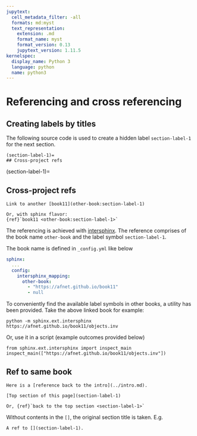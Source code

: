 ```yaml
---
jupytext:
  cell_metadata_filter: -all
  formats: md:myst
  text_representation:
    extension: .md
    format_name: myst
    format_version: 0.13
    jupytext_version: 1.11.5
kernelspec:
  display_name: Python 3
  language: python
  name: python3
---
```


# Referencing and cross referencing

## Creating labels by titles
The following source code is used to create a hidden label `section-label-1` for the next section.
```
(section-label-1)=
## Cross-project refs
```

(section-label-1)=
## Cross-project refs


```{example}
Link to another [book11](other-book:section-label-1)

Or, with sphinx flavor:
{ref}`book11 <other-book:section-label-1>`
```

The referencing is achieved with [intersphinx](https://www.sphinx-doc.org/en/master/usage/extensions/intersphinx.html).
The reference comprises of the book name `other-book` and the label symbol `section-label-1`.

The book name is defined in `_config.yml` like below
```yaml
sphinx:
  ...
  config:
    intersphinx_mapping:
      other-book:
        - "https://afnet.github.io/book11"
        - null
```

To conveniently find the available label symbols in other books, a utility has been provided.
Take the above linked book for example:

```{prompt} bash
python -m sphinx.ext.intersphinx https://afnet.github.io/book11/objects.inv
```

Or, use it in a script (example outcomes provided below)

```{code-cell}
from sphinx.ext.intersphinx import inspect_main
inspect_main(["https://afnet.github.io/book11/objects.inv"])
```

## Ref to same book

```{example} Refer to the document from another source file
Here is a [reference back to the intro](../intro.md).
```

```{example} Refer to a section label
[Top section of this page](section-label-1)

Or, {ref}`back to the top section <section-label-1>`
```

Without contents in the `[]`, the original section title is taken. E.g.
```{example}
A ref to [](section-label-1).
```